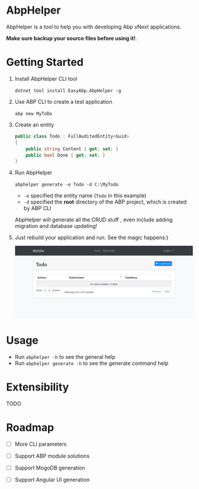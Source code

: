 # AbpHelper

AbpHelper is a tool to help you with developing Abp vNext applications.

**Make sure **backup** your source files before using it!**.

# Getting Started

1. Install AbpHelper CLI tool

    `dotnet tool install EasyAbp.AbpHelper -g`

1. Use ABP CLI to create a test application

    `abp new MyToDo`

1. Create an entity

    ``` csharp
    public class Todo : FullAuditedEntity<Guid>
    {
        public string Content { get; set; }
        public bool Done { get; set; }
    }

    ```

1. Run AbpHelper

    `abphelper generate -e Todo -d C:\MyTodo`

    * `-e` specified the entity name (`Todo` in this example)
    * `-d` specified the **root** directory of the ABP project, which is created by ABP CLI

    AbpHelper will generate all the CRUD stuff , even include adding migration and database updating!

1. Just rebuild your application and run. See the magic happens:)

    ![](doc/images/2020-02-10-14-09-22.png)

# Usage

* Run `abphelper -h` to see the general help
* Run `abphelper generate -h` to see the generate command help

# Extensibility

TODO

# Roadmap

- [ ] More CLI parameters
- [ ] Support ABP module solutions
- [ ] Support MogoDB generation
- [ ] Support Angular UI generation

